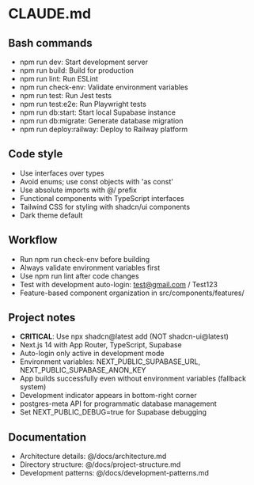 # CLAUDE.md

## Bash commands
- npm run dev: Start development server
- npm run build: Build for production  
- npm run lint: Run ESLint
- npm run check-env: Validate environment variables
- npm run test: Run Jest tests
- npm run test:e2e: Run Playwright tests
- npm run db:start: Start local Supabase instance
- npm run db:migrate: Generate database migration
- npm run deploy:railway: Deploy to Railway platform

## Code style
- Use interfaces over types
- Avoid enums; use const objects with 'as const'
- Use absolute imports with @/ prefix
- Functional components with TypeScript interfaces
- Tailwind CSS for styling with shadcn/ui components
- Dark theme default

## Workflow
- Run npm run check-env before building
- Always validate environment variables first
- Use npm run lint after code changes
- Test with development auto-login: test@gmail.com / Test123
- Feature-based component organization in src/components/features/

## Project notes
- **CRITICAL**: Use npx shadcn@latest add <component-name> (NOT shadcn-ui@latest)
- Next.js 14 with App Router, TypeScript, Supabase
- Auto-login only active in development mode
- Environment variables: NEXT_PUBLIC_SUPABASE_URL, NEXT_PUBLIC_SUPABASE_ANON_KEY
- App builds successfully even without environment variables (fallback system)
- Development indicator appears in bottom-right corner
- postgres-meta API for programmatic database management
- Set NEXT_PUBLIC_DEBUG=true for Supabase debugging

## Documentation
- Architecture details: @/docs/architecture.md
- Directory structure: @/docs/project-structure.md  
- Development patterns: @/docs/development-patterns.md
